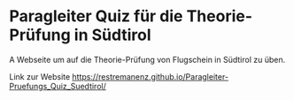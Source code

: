 # Paragleiter Quiz für die Theorie-Prüfung in Südtirol

A Webseite um auf die Theorie-Prüfung von Flugschein in Südtirol zu üben.

Link zur Website <https://restremanenz.github.io/Paragleiter-Pruefungs_Quiz_Suedtirol/>